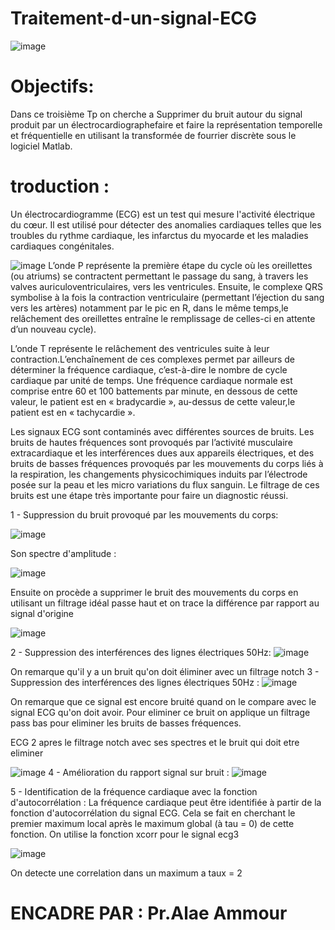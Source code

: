 # Traitement-d-un-signal-ECG


![image](https://user-images.githubusercontent.com/90354895/215298957-4a491bb2-6c66-4af3-a98b-7d368b7fdd92.png)


# Objectifs:
Dans ce troisième Tp on cherche a Supprimer du bruit autour du signal produit par un électrocardiographefaire et faire la représentation temporelle et fréquentielle en utilisant la transformée de fourrier discrète sous le logiciel Matlab.


# troduction :

Un électrocardiogramme (ECG) est un test qui mesure l'activité électrique du cœur. Il est utilisé pour détecter des anomalies cardiaques telles que les troubles du rythme cardiaque, les infarctus du myocarde et les maladies cardiaques congénitales.

![image](https://user-images.githubusercontent.com/90354895/215298871-44eca1d4-db08-4d76-8d36-928ddaf74239.png)
L’onde P représente la première étape du cycle où les oreillettes (ou atriums) se contractent permettant le passage du sang, à travers les valves auriculoventriculaires, vers les ventricules. Ensuite, le complexe QRS symbolise à la fois la contraction ventriculaire (permettant l’éjection du sang vers les artères) notamment par le pic en R, dans le même temps,le relâchement des oreillettes entraîne le remplissage de celles-ci en attente d’un nouveau cycle).

L’onde T représente le relâchement des ventricules suite à leur contraction.L’enchaînement de ces complexes permet par ailleurs de déterminer la fréquence cardiaque, c’est-à-dire le nombre de cycle cardiaque par unité de temps. Une fréquence cardiaque normale est comprise entre 60 et 100 battements par minute, en dessous de cette valeur, le patient est en « bradycardie », au-dessus de cette valeur,le patient est en « tachycardie ».

Les signaux ECG sont contaminés avec différentes sources de bruits. Les bruits de hautes fréquences sont provoqués par l’activité musculaire extracardiaque et les interférences dues aux appareils électriques, et des bruits de basses fréquences provoqués par les mouvements du corps liés à la respiration, les changements physicochimiques induits par l’électrode posée sur la peau et les micro variations du flux sanguin. Le filtrage de ces bruits est une étape très importante pour faire un diagnostic réussi.

1 - Suppression du bruit provoqué par les mouvements du corps:

![image](https://user-images.githubusercontent.com/90354895/215298874-15f5c4e7-ad68-41e2-8bfe-2cae7f29376f.png)

Son spectre d'amplitude :

![image](https://user-images.githubusercontent.com/90354895/215298876-8a0b1f34-3527-4c3e-92dd-21e7f7116190.png)

Ensuite on procède a supprimer le bruit des mouvements du corps en utilisant un filtrage idéal passe haut et on trace la différence par rapport au signal d'origine

![image](https://user-images.githubusercontent.com/90354895/215298879-80f462e7-890c-4b28-a59e-5e957f3a3d29.png)

2 - Suppression des interférences des lignes électriques 50Hz:
![image](https://user-images.githubusercontent.com/90354895/215298882-e3465a76-08ab-43ce-8d8c-f851a910ebcc.png)

On remarque qu'il y a un bruit qu'on doit éliminer avec un filtrage notch
3 - Suppression des interférences des lignes électriques 50Hz :
![image](https://user-images.githubusercontent.com/90354895/215298884-68305bfa-00bd-41df-9225-3c6917c70d2f.png)

On remarque que ce signal est encore bruité quand on le compare avec le signal ECG qu'on doit avoir. Pour eliminer ce bruit on applique un filtrage pass bas pour eliminer les bruits de basses fréquences.

ECG 2 apres le filtrage notch avec ses spectres et le bruit qui doit etre eliminer

![image](https://user-images.githubusercontent.com/90354895/215298887-78a03f61-e666-47b3-9cb0-faed9dd9b40a.png)
4 - Amélioration du rapport signal sur bruit :
![image](https://user-images.githubusercontent.com/90354895/215298899-682a3bcd-b486-4758-846c-40696ea5b0b1.png)

5 - Identification de la fréquence cardiaque avec la fonction d'autocorrélation :
La fréquence cardiaque peut être identifiée à partir de la fonction d'autocorrélation du signal ECG. Cela se fait en cherchant le premier maximum local après le maximum global (à tau = 0) de cette fonction.
On utilise la fonction xcorr pour le signal ecg3

![image](https://user-images.githubusercontent.com/90354895/215298906-d32d4b67-ce91-4e38-938a-a529ecd952a6.png)

On detecte une correlation dans un maximum a taux = 2

# ENCADRE PAR : Pr.Alae Ammour


